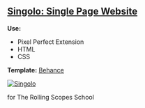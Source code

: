 ## [Singolo: Single Page Website](https://katheryn-k.github.io/singolo/)
**Use:**

- Pixel Perfect Extension
- HTML
- CSS

**Template:** [Behance](https://www.behance.net/gallery/11832091/Singolo-Single-Page-Website)

<a href="https://ibb.co/0Bm0d0y">
    <img src="https://i.ibb.co/9wcxCxH/Singolo.png" alt="Singolo" border="0">
</a>


for The Rolling Scopes School

